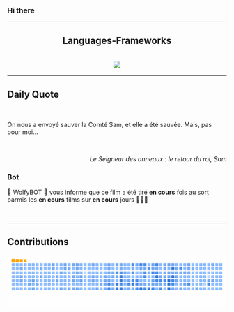 ### Hi there
<hr/>
<h2 align="center">
 Languages-Frameworks
</h2>
<br/>
<div align="center">
 <a href="https://skillicons.dev">
  <img src="https://skillicons.dev/icons?i=python,django,html,css,bootstrap,javascript,github"/>
 </a>
</div>
<hr/>
<div>
 <h2>
  Daily Quote
 </h2>
 <br/>
 <div>
  <p id="quote">
   On nous a envoyé sauver la Comté Sam, et elle a été sauvée. Mais, pas pour moi…
  </p>
 </div>
 <br>
  <div align="right">
   <p id="movie" style="text-align: right; font-style: italic;">
    Le Seigneur des anneaux : le retour du roi, Sam
   </p>
  </div>
  <div>
   <h3>
    Bot
   </h3>
   <p id="bot">
    🤖 WolfyBOT 🤖 vous informe que ce film a été tiré <b>en cours</b> fois au sort parmis les <b>en cours</b> films sur <b>en cours</b> jours 🎲🎲🎲
   </p>
  </div>
 <br>
</div>
<hr/>
<div>
 <h2>
  Contributions
 </h2>
 <img alt="snake gif" src="https://github.com/Loupthevenin/Loupthevenin/blob/output/github-contribution-grid-snake.gif"/>
</div>
